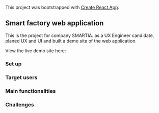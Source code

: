 This project was bootstrapped with [Create React App](https://github.com/facebook/create-react-app).

## Smart factory web application 

This is the project for company SMARTIA.
as a UX Engineer candidate, planed UX and UI and built a demo site of the web application.

View the live demo site here: 

### Set up 

### Target users 

### Main functionalities

### Challenges 




